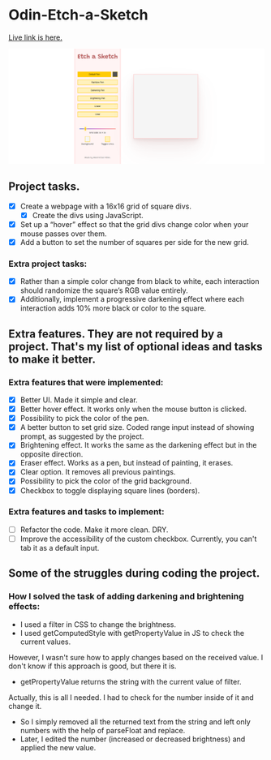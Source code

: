 # Odin-Etch-a-Sketch

[Live link is here.](https://x6nenko.github.io/Odin-Etch-a-Sketch/)

![Preview of a website.](./assets/preview.png)

## Project tasks.
- [x] Create a webpage with a 16x16 grid of square divs.
    - [x] Create the divs using JavaScript.
- [x] Set up a “hover” effect so that the grid divs change color when your mouse passes over them.
- [x] Add a button to set the number of squares per side for the new grid.

### Extra project tasks:
- [x] Rather than a simple color change from black to white, each interaction should randomize the square’s RGB value entirely.
- [x] Additionally, implement a progressive darkening effect where each interaction adds 10% more black or color to the square.

## Extra features. They are not required by a project. That's my list of optional ideas and tasks to make it better.

### Extra features that were implemented:
- [x] Better UI. Made it simple and clear.
- [x] Better hover effect. It works only when the mouse button is clicked.
- [x] Possibility to pick the color of the pen.
- [x] A better button to set grid size. Coded range input instead of showing prompt, as suggested by the project.
- [x] Brightening effect. It works the same as the darkening effect but in the opposite direction.
- [x] Eraser effect. Works as a pen, but instead of painting, it erases.
- [x] Clear option. It removes all previous paintings.
- [x] Possibility to pick the color of the grid background.
- [x] Checkbox to toggle displaying square lines (borders).

### Extra features and tasks to implement:
- [ ] Refactor the code. Make it more clean. DRY.
- [ ] Improve the accessibility of the custom checkbox. Currently, you can't tab it as a default input.

## Some of the struggles during coding the project.

### How I solved the task of adding darkening and brightening effects:
- I used a filter in CSS to change the brightness.
- I used getComputedStyle with getPropertyValue in JS to check the current values.

However, I wasn't sure how to apply changes based on the received value. I don't know if this approach is good, but there it is.
- getPropertyValue returns the string with the current value of filter.

Actually, this is all I needed. I had to check for the number inside of it and change it.
- So I simply removed all the returned text from the string and left only numbers with the help of parseFloat and replace.
- Later, I edited the number (increased or decreased brightness) and applied the new value.